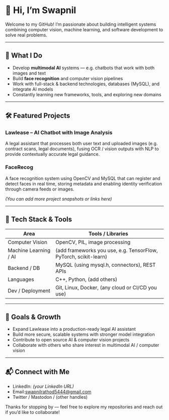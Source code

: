 # 👋 Hi, I’m Swapnil

Welcome to my GitHub! I’m passionate about building intelligent systems combining computer vision, machine learning, and software development to solve real problems.

---

## 🚀 What I Do

- Develop **multimodal AI** systems — e.g. chatbots that work with both images and text  
- Build **face recognition** and computer vision pipelines  
- Work with full-stack & backend technologies, databases (MySQL), and integrate AI models  
- Constantly learning new frameworks, tools, and exploring new domains

---

## 🛠️ Featured Projects

### **Lawlease – AI Chatbot with Image Analysis**  
A legal assistant that processes both user text and uploaded images (e.g. contract scans, legal documents), fusing OCR / vision outputs with NLP to provide contextually accurate legal guidance.

### **FaceRecog**  
A face recognition system using OpenCV and MySQL that can register and detect faces in real time, storing metadata and enabling identity verification through camera feeds or images.

*(You can add more project snapshots or links here)*

---

## 🧩 Tech Stack & Tools

| Area | Tools / Libraries |
|------|-------------------|
| Computer Vision | OpenCV, PIL, image processing |
| Machine Learning / AI | (add frameworks you use, e.g. TensorFlow, PyTorch, scikit-learn) |
| Backend / DB | MySQL (using mysql.h, connectors), REST APIs |
| Languages | C++, Python, (add others) |
| Dev / Deployment | Git, Linux, Docker, (any cloud or CI/CD you use) |

---

## 🎯 Goals & Growth

- Expand Lawlease into a production-ready legal AI assistant  
- Build more secure, scalable systems with stronger model integration  
- Contribute to open source AI & computer vision projects  
- Collaborate with others who share interest in multimodal AI / computer vision

---

## 📬 Connect with Me

- LinkedIn: *(your LinkedIn URL)*
- Email:swapnilrathod5444@gmail.com
- Twitter / Mastodon / (other handles)  

Thanks for stopping by — feel free to explore my repositories and reach out if you’d like to collaborate!
